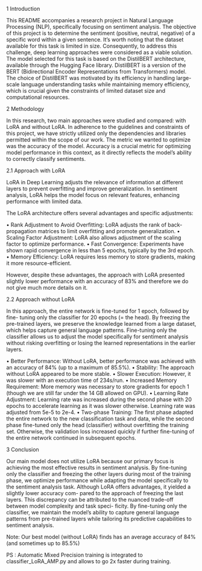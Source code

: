 1 Introduction

This README accompanies a research project in Natural Language Processing
(NLP), specifically focusing on sentiment analysis. The objective of this project
is to determine the sentiment (positive, neutral, negative) of a specific word
within a given sentence. It’s worth noting that the dataset available for this
task is limited in size. Consequently, to address this challenge, deep learning
approaches were considered as a viable solution.
The model selected for this task is based on the DistilBERT architecture,
available through the Hugging Face library. DistilBERT is a version of the
BERT (Bidirectional Encoder Representations from Transformers) model. The
choice of DistilBERT was motivated by its efficiency in handling large-scale
language understanding tasks while maintaining memory efficiency, which is
crucial given the constraints of limited dataset size and computational resources.

2 Methodology

In this research, two main approaches were studied and compared: with LoRA
and without LoRA.
In adherence to the guidelines and constraints of this project, we have strictly
utilized only the dependencies and libraries permitted within the scope of our
work.
The metric we wanted to optimize was the accuracy of the model. Accuracy
is a crucial metric for optimizing model performance in this context, as it directly
reflects the model’s ability to correctly classify sentiments.

2.1 Approach with LoRA

LoRA in Deep Learning adjusts the relevance of information at different layers
to prevent overfitting and improve generalization. In sentiment analysis, LoRA
helps the model focus on relevant features, enhancing performance with limited
data.

The LoRA architecture offers several advantages and specific adjustments:

• Rank Adjustment to Avoid Overfitting: LoRA adjusts the rank of back-
propagation matrices to limit overfitting and promote generalization.
• Scaling Factor Adjustment: LoRA also allows adjustment of the scaling
factor to optimize performance.
• Fast Convergence: Experiments have shown rapid convergence in less than
5 epochs, typically by the 3rd epoch.
• Memory Efficiency: LoRA requires less memory to store gradients, making
it more resource-efficient.

However, despite these advantages, the approach with LoRA presented slightly
lower performance with an accuracy of 83% and therefore we do not give much
more details on it.

2.2 Approach without LoRA

In this approach, the entire network is fine-tuned for 1 epoch, followed by fine-
tuning only the classifier for 20 epochs (= the head). By freezing the pre-trained
layers, we preserve the knowledge learned from a large dataset, which helps
capture general language patterns. Fine-tuning only the classifier allows us to
adjust the model specifically for sentiment analysis without risking overfitting
or losing the learned representations in the earlier layers.

• Better Performance: Without LoRA, better performance was achieved
with an accuracy of 84% (up to a maximum of 85.5%).
• Stability: The approach without LoRA appeared to be more stable.
• Slower Execution: However, it was slower with an execution time of
234s/run.
• Increased Memory Requirement: More memory was necessary to store
gradients for epoch 1 (though we are still far under the 14 GB allowed on
GPU).
• Learning Rate Adjustment: Learning rate was increased during the second
phase with 20 epochs to accelerate learning as it was slower otherwise.
Learning rate was adjusted from 5e-5 to 2e-4.
• Two-phase Training: The first phase adapted the entire network to the
new classification task and data, while the second phase fine-tuned only
the head (classifier) without overfitting the training set. Otherwise, the
validation loss increased quickly if further fine-tuning of the entire network
continued in subsequent epochs.

3 Conclusion

Our main model does not utilize LoRA because our primary focus is achieving
the most effective results in sentiment analysis. By fine-tuning only the classifier
and freezing the other layers during most of the training phase, we optimize
performance while adapting the model specifically to the sentiment analysis
task.
Although LoRA offers advantages, it yielded a slightly lower accuracy com-
pared to the approach of freezing the last layers. This discrepancy can be
attributed to the nuanced trade-off between model complexity and task speci-
ficity. By fine-tuning only the classifier, we maintain the model’s ability to
capture general language patterns from pre-trained layers while tailoring its
predictive capabilities to sentiment analysis.

Note: Our best model (without LoRA) finds has an average accuracy of 84% (and sometimes up to 85.5%)

PS : Automatic Mixed Precision training is integrated to classifier_LoRA_AMP.py and allows to go 2x faster during training.

